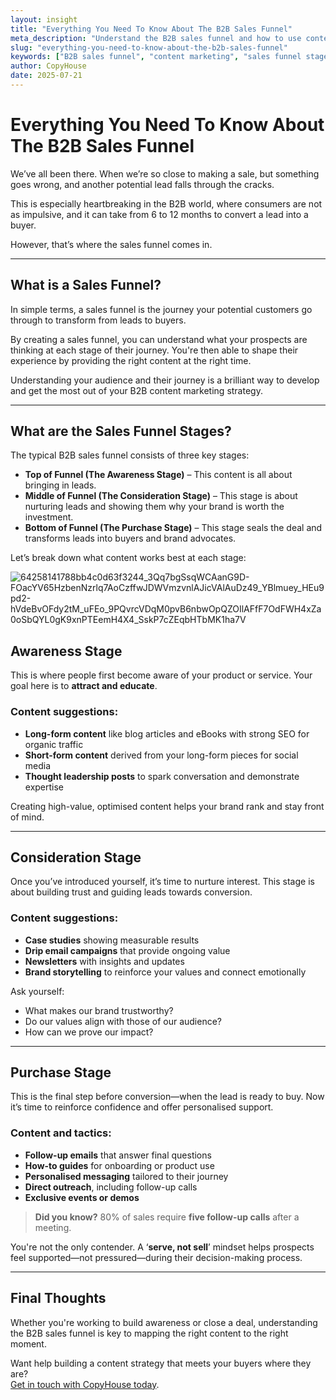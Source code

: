 ```yaml
---
layout: insight
title: "Everything You Need To Know About The B2B Sales Funnel"
meta_description: "Understand the B2B sales funnel and how to use content at each stage—from awareness to purchase—to convert leads into loyal buyers."
slug: "everything-you-need-to-know-about-the-b2b-sales-funnel"
keywords: ["B2B sales funnel", "content marketing", "sales funnel stages", "awareness stage", "consideration stage", "purchase stage", "lead nurturing"]
author: CopyHouse
date: 2025-07-21
---
```


# Everything You Need To Know About The B2B Sales Funnel

We’ve all been there. When we’re so close to making a sale, but something goes wrong, and another potential lead falls through the cracks. 

This is especially heartbreaking in the B2B world, where consumers are not as impulsive, and it can take from 6 to 12 months to convert a lead into a buyer. 

However, that’s where the sales funnel comes in.

---

## What is a Sales Funnel?

In simple terms, a sales funnel is the journey your potential customers go through to transform from leads to buyers. 

By creating a sales funnel, you can understand what your prospects are thinking at each stage of their journey. You're then able to shape their experience by providing the right content at the right time. 

Understanding your audience and their journey is a brilliant way to develop and get the most out of your B2B content marketing strategy. 

---

## What are the Sales Funnel Stages?

The typical B2B sales funnel consists of three key stages:

- **Top of Funnel (The Awareness Stage)** – This content is all about bringing in leads.  
- **Middle of Funnel (The Consideration Stage)** – This stage is about nurturing leads and showing them why your brand is worth the investment.  
- **Bottom of Funnel (The Purchase Stage)** – This stage seals the deal and transforms leads into buyers and brand advocates.  

Let’s break down what content works best at each stage:

![64258141788bb4c0d63f3244_3Qq7bgSsqWCAanG9D-FOacYV65HzbenNzrlq7AoCzffwJDWVmzvnlAJicVAlAuDz49_YBlmuey_HEu9pd2-hVdeBvOFdy2tM_uFEo_9PQvrcVDqM0pvB6nbwOpQZOIlAFfF7OdFWH4xZa0oSbQYL0gK9xnPTEemH4X4_SskP7cZEqbHTbMK1ha7V](https://github.com/user-attachments/assets/8b9b123d-e923-4cb0-b431-4961d4e48830)


## Awareness Stage

This is where people first become aware of your product or service. Your goal here is to **attract and educate**.

### Content suggestions:
- **Long-form content** like blog articles and eBooks with strong SEO for organic traffic  
- **Short-form content** derived from your long-form pieces for social media  
- **Thought leadership posts** to spark conversation and demonstrate expertise  

Creating high-value, optimised content helps your brand rank and stay front of mind.

---

## Consideration Stage

Once you’ve introduced yourself, it’s time to nurture interest. This stage is about building trust and guiding leads towards conversion.

### Content suggestions:
- **Case studies** showing measurable results  
- **Drip email campaigns** that provide ongoing value  
- **Newsletters** with insights and updates  
- **Brand storytelling** to reinforce your values and connect emotionally  

Ask yourself:
- What makes our brand trustworthy?
- Do our values align with those of our audience?
- How can we prove our impact?

---

## Purchase Stage

This is the final step before conversion—when the lead is ready to buy. Now it’s time to reinforce confidence and offer personalised support.

### Content and tactics:
- **Follow-up emails** that answer final questions  
- **How-to guides** for onboarding or product use  
- **Personalised messaging** tailored to their journey  
- **Direct outreach**, including follow-up calls  
- **Exclusive events or demos**

> **Did you know?** 80% of sales require **five follow-up calls** after a meeting.  

You're not the only contender. A ‘**serve, not sell**’ mindset helps prospects feel supported—not pressured—during their decision-making process.

---

## Final Thoughts

Whether you're working to build awareness or close a deal, understanding the B2B sales funnel is key to mapping the right content to the right moment.

Want help building a content strategy that meets your buyers where they are?  
[Get in touch with CopyHouse today](https://www.copyhouse.io/contact).
